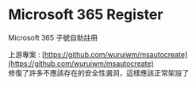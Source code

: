 # Microsoft 365 Register
Microsoft 365 子號自助註冊  
  
上游專案 : [https://github.com/wuruiwm/msautocreate](https://github.com/wuruiwm/msautocreate)  
修復了許多不應該存在的安全性漏洞，這樣應該正常架設了
